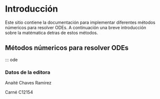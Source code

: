 # Introducción

Este sitio contiene la documentación para implementar diferentes métodos númericos para resolver ODEs. A continuación una breve introducción sobre la matématica detras de estos métodos.  


## Métodos númericos para resolver ODEs

::: ode

### Datos de la editora

Anaité Chaves Ramirez  

Carné C12154
